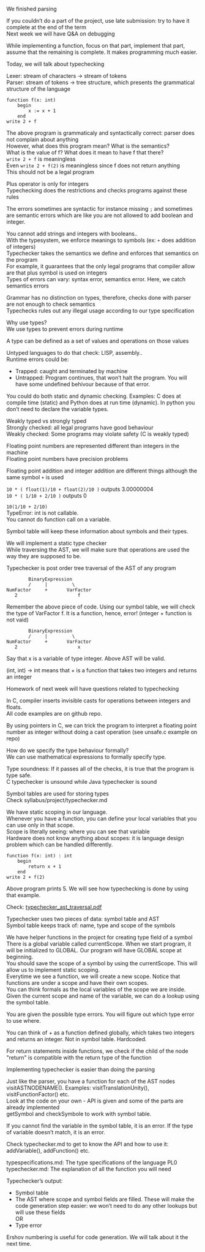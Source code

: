 We finished parsing  

If you couldn’t do a part of the project, use late submission: try to have it complete at the end of the term  
Next week we will have Q&A on debugging  

While implementing a function, focus on that part, implement that part, assume that the remaining is complete. It makes programming much easier.  

Today, we will talk about typechecking  

Lexer: stream of characters -> stream of tokens  
Parser: stream of tokens -> tree structure, which presents the grammatical structure of the language  

```
function f(x: int)
    begin
        x := x + 1
    end
write 2 + f
```

The above program is grammaticaly and syntactically correct: parser does not complain about anything  
However, what does this program mean? What is the semantics?  
What is the value of f? What does it mean to have f that there?  
`write 2 + f` is meaningless  
Even `write 2 + f(2)` is meaningless since f does not return anything  
This should not be a legal program  

Plus operator is only for integers  
Typechecking does the restrictions and checks programs against these rules  

The errors sometimes are syntactic for instance missing `;` and sometimes are semantic errors which are like you are not allowed to add boolean and integer.  

You cannot add strings and integers with booleans..  
With the typesystem, we enforce meanings to symbols (ex: `+` does addition of integers)  
Typechecker takes the semantics we define and enforces that semantics on the program  
For example, it guarantees that the only legal programs that compiler allow are that plus symbol is used on integers  
Types of errors can vary: syntax error, semantics error. Here, we catch semantics errors  

Grammar has no distinction on types, therefore, checks done with parser are not enough to check semantics  
Typechecks rules out any illegal usage according to our type specification  

Why use types?  
We use types to prevent errors during runtime  

A type can be defined as a set of values and operations on those values  

Untyped languages to do that check: LISP, assembly..  
Runtime errors could be:  
 - Trapped: caught and terminated by machine  
 - Untrapped: Program continues, that won’t halt the program. You will have some undefined behivour because of that error.  

You could do both static and dynamic checking. Examples: C does at compile time (static) and Python does at run time (dynamic). In python you don’t need to declare the variable types.  

Weakly typed vs strongly typed  
Strongly checked: all legal programs have good behaviour  
Weakly checked: Some programs may violate safety (C is weakly typed)  

Floating point numbers are represented different than integers in the machine  
Floating point numbers have precision problems  

Floating point addition and integer addition are different things although the same symbol `+` is used  


`10 * ( float(1)/10 + float(2)/10 )` outputs 3.00000004  
`10 * ( 1/10 + 2/10 )` outputs 0  

`10(1/10 + 2/10)`  
TypeError: int is not callable.  
You cannot do function call on a variable.  

Symbol table will keep these information about symbols and their types.  

We will implement a static type checker  
While traversing the AST, we will make sure that operations are used the way they are supposed to be.  

Typechecker is post order tree traversal of the AST of any program  

```
        BinaryExpression
        /     |         \
NumFactor     +       VarFactor
   2                      f
```

Remember the above piece of code. Using our symbol table, we will check the type of VarFactor f. It is a function, hence, error! (integer + function is not vaid)  

```
        BinaryExpression
        /     |         \
NumFactor     +       VarFactor
   2                      x
```
Say that x is a variable of type integer. Above AST will be valid.  


(int, int) -> int means that + is a function that takes two integers and returns an integer  

Homework of next week will have questions related to typechecking  

In C, compiler inserts invisible casts for operations between integers and floats.  
All code examples are on github repo.  

By using pointers in C, we can trick the program to interpret a floating point number as integer without doing a cast operation (see unsafe.c example on repo)  

How do we specify the type behaviour formally?  
We can use mathematical expressions to formally specify type.  

Type soundness: If it passes all of the checks, it is true that the program is type safe.  
C typechecker is unsound while Java typechecker is sound  

Symbol tables are used for storing types  
Check syllabus/project/typechecker.md  

We have static scoping in our language.   
Whenever you have a function, you can define your local variables that you can use only in that scope.  
Scope is literally seeing: where you can see that variable  
Hardware does not know anything about scopes: it is language design problem which can be handled differently.  

```
function f(x: int) : int
    begin
        return x + 1
    end
write 2 + f(2)
```

Above program prints 5. We will see how typechecking is done by using that example.  

Check: [typechecker_ast_traversal.pdf](typechecker_ast_traversal.pdf)  

Typechecker uses two pieces of data: symbol table and AST  
Symbol table keeps track of: name, type and scope of the symbols  

We have helper functions in the project for creating type field of a symbol  
There is a global variable called currentScope. When we start program, it will be initialized to GLOBAL. Our program will have GLOBAL scope at beginning.  
You should save the scope of a symbol by using the currentScope. This will allow us to implement static scoping.  
Everytime we see a function, we will create a new scope. Notice that functions are under a scope and have their own scopes.  
You can think formals as the local variables of the scope we are inside.  
Given the current scope and name of the variable, we can do a lookup using the symbol table.  

You are given the possible type errors. You will figure out which type error to use where.  

You can think of + as a function defined globally, which takes two integers and returns an integer. Not in symbol table. Hardcoded.  

For return statements inside functions, we check if the child of the node "return" is compatible with the return type of the function  

Implementing typechecker is easier than doing the parsing  

Just like the parser, you have a function for each of the AST nodes  
visitASTNODENAME(). Examples: visitTranslationUnity(), visitFunctionFactor() etc.  
Look at the code on your own - API is given and some of the parts are already implemented  
getSymbol and checkSymbole to work with symbol table.  

If you cannot find the variable in the symbol table, it is an error. If the type of variable doesn’t match, it is an error.  

Check typechecker.md to get to know the API and how to use it: addVariable(), addFunction() etc.  

typespecifications.md: The type specifications of the language PL0  
typechecker.md: The explanation of all the function you will need  

Typechecker’s output:  
- Symbol table  
- The AST where scope and symbol fields are filled. These will make the code generation step easier: we won’t need to do any other lookups but will use these fields  
OR
- Type error  

Ershov numbering is useful for code generation. We will talk about it the next time.  
